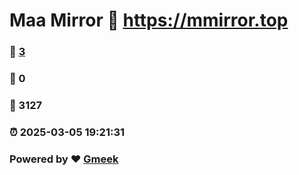 # Maa Mirror :link: https://mmirror.top 
### :page_facing_up: [3](https://mmirror.top/tag.html) 
### :speech_balloon: 0 
### :hibiscus: 3127 
### :alarm_clock: 2025-03-05 19:21:31 
### Powered by :heart: [Gmeek](https://github.com/Meekdai/Gmeek)
